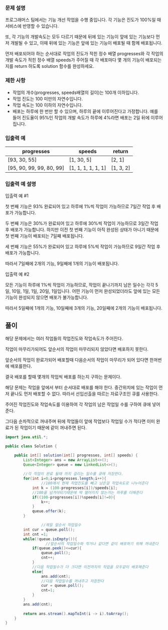 ### **문제 설명**

프로그래머스 팀에서는 기능 개선 작업을 수행 중입니다. 각 기능은 진도가 100%일 때 서비스에 반영할 수 있습니다.

또, 각 기능의 개발속도는 모두 다르기 때문에 뒤에 있는 기능이 앞에 있는 기능보다 먼저 개발될 수 있고, 이때 뒤에 있는 기능은 앞에 있는 기능이 배포될 때 함께 배포됩니다.

먼저 배포되어야 하는 순서대로 작업의 진도가 적힌 정수 배열 progresses와 각 작업의 개발 속도가 적힌 정수 배열 speeds가 주어질 때 각 배포마다 몇 개의 기능이 배포되는지를 return 하도록 solution 함수를 완성하세요.

### 제한 사항

- 작업의 개수(progresses, speeds배열의 길이)는 100개 이하입니다.
- 작업 진도는 100 미만의 자연수입니다.
- 작업 속도는 100 이하의 자연수입니다.
- 배포는 하루에 한 번만 할 수 있으며, 하루의 끝에 이루어진다고 가정합니다. 예를 들어 진도율이 95%인 작업의 개발 속도가 하루에 4%라면 배포는 2일 뒤에 이루어집니다.

### 입출력 예

| progresses | speeds | return |
| --- | --- | --- |
| [93, 30, 55] | [1, 30, 5] | [2, 1] |
| [95, 90, 99, 99, 80, 99] | [1, 1, 1, 1, 1, 1] | [1, 3, 2] |

### 입출력 예 설명

입출력 예 #1

첫 번째 기능은 93% 완료되어 있고 하루에 1%씩 작업이 가능하므로 7일간 작업 후 배포가 가능합니다.

두 번째 기능은 30%가 완료되어 있고 하루에 30%씩 작업이 가능하므로 3일간 작업 후 배포가 가능합니다. 하지만 이전 첫 번째 기능이 아직 완성된 상태가 아니기 때문에 첫 번째 기능이 배포되는 7일째 배포됩니다.

세 번째 기능은 55%가 완료되어 있고 하루에 5%씩 작업이 가능하므로 9일간 작업 후 배포가 가능합니다.

따라서 7일째에 2개의 기능, 9일째에 1개의 기능이 배포됩니다.

입출력 예 #2

모든 기능이 하루에 1%씩 작업이 가능하므로, 작업이 끝나기까지 남은 일수는 각각 5일, 10일, 1일, 1일, 20일, 1일입니다. 어떤 기능이 먼저 완성되었더라도 앞에 있는 모든 기능이 완성되지 않으면 배포가 불가능합니다.

따라서 5일째에 1개의 기능, 10일째에 3개의 기능, 20일째에 2개의 기능이 배포됩니다.

## 풀이

해당 문제에서는 여러 작업들의 작업진도와 작업속도가 주어진다.

작업이 마무리가되어도 앞순서의 작업이 마무리되지 않았다면 배포하지 못한다.

앞순서의 작업이 완료가되어 배포할때 다음순서의 작업이 마무리가 되어 있다면 한꺼번에 배포를한다.

결국 배포를 할때 몇개의 작업씩 배포를 하는지 구하는 문제이다.

해당 문제는 작업을 앞에서 부터 순서대로 배포를 해야 한다. 중간위치에 있는 작업이 먼저 끝나도 먼저 배포할 수 없다. 따라서 선입선출을 따르는 자료구조인 큐를 사용한다.

주어진 작업진도와 작업속도를 이용하여 각 작업의 남은 작업일 수를 구하여 큐에 넣어준다.

그다음 순차적으로 꺼내주며 뒤에 작업들이 앞에 작업보다 작업일 수가 적다면 이미 완료가 된 작업이기 때문에 같이 꺼내주면 된다. 

 

   

```java
import java.util.*;

public class Solution {

    public int[] solution(int[] progresses, int[] speeds) {
        List<Integer> ans = new ArrayList<>();
        Queue<Integer> queue = new LinkedList<>();
        
        //각 작업이 완료 될때 까지 걸리는 일수를 큐에 저장한다.
        for(int i=0;i<progresses.length;i++){
		        //100에서 현재 작업진도를 빼고 남은걸 작업속도로 나누어준다
            int k = (100-progresses[i])/speeds[i];
            //100을 넘겨야되기때문에 딱 떨어지지 않는거는 하루를 더해준다
            if((100-progresses[i])%speeds[i]!=0){
                k++;
            }
            queue.offer(k);
        }

				//제일 앞순서 작업일수
        int cur = queue.poll();
        int cnt =1;
        while(!queue.isEmpty()){
			      //앞순서의 작업일수와 작거나 같다면 같이 배포하기 위해 꺼내준다
            if(queue.peek()<=cur){
                queue.poll();
                cnt++;
            }
            //다음 작업일수가 더 크다면 이전까지의 작업을 모두같이 배포해준다 
            else{
                ans.add(cnt);
                //다음 작업일수를 꺼내주고 저장한다
                cur = queue.poll();
                cnt=1;
            }
        }
        ans.add(cnt);
        
        return ans.stream().mapToInt(i -> i).toArray();
    }
}
```
